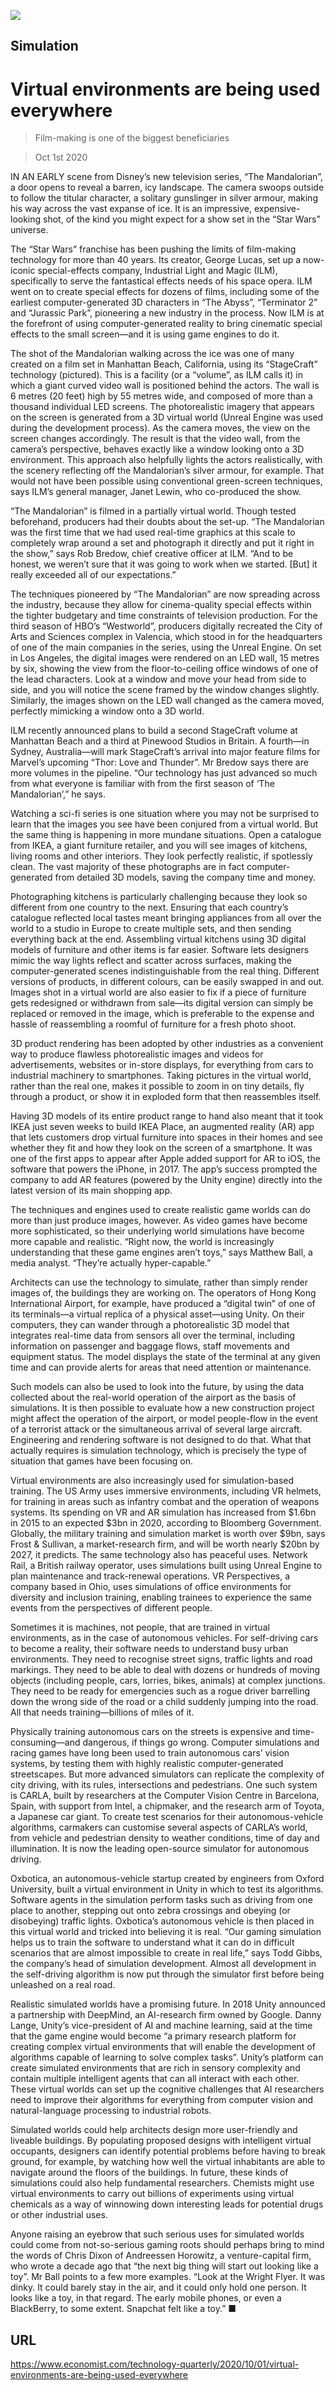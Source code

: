 ![](./images/20201003_TQP100.jpg)

## Simulation

# Virtual environments are being used everywhere

> Film-making is one of the biggest beneficiaries

> Oct 1st 2020

IN AN EARLY scene from Disney’s new television series, “The Mandalorian”, a door opens to reveal a barren, icy landscape. The camera swoops outside to follow the titular character, a solitary gunslinger in silver armour, making his way across the vast expanse of ice. It is an impressive, expensive-looking shot, of the kind you might expect for a show set in the “Star Wars” universe.

The “Star Wars” franchise has been pushing the limits of film-making technology for more than 40 years. Its creator, George Lucas, set up a now-iconic special-effects company, Industrial Light and Magic (ILM), specifically to serve the fantastical effects needs of his space opera. ILM went on to create special effects for dozens of films, including some of the earliest computer-generated 3D characters in “The Abyss”, “Terminator 2” and “Jurassic Park”, pioneering a new industry in the process. Now ILM is at the forefront of using computer-generated reality to bring cinematic special effects to the small screen—and it is using game engines to do it.

The shot of the Mandalorian walking across the ice was one of many created on a film set in Manhattan Beach, California, using its “StageCraft” technology (pictured). This is a facility (or a “volume”, as ILM calls it) in which a giant curved video wall is positioned behind the actors. The wall is 6 metres (20 feet) high by 55 metres wide, and composed of more than a thousand individual LED screens. The photorealistic imagery that appears on the screen is generated from a 3D virtual world (Unreal Engine was used during the development process). As the camera moves, the view on the screen changes accordingly. The result is that the video wall, from the camera’s perspective, behaves exactly like a window looking onto a 3D environment. This approach also helpfully lights the actors realistically, with the scenery reflecting off the Mandalorian’s silver armour, for example. That would not have been possible using conventional green-screen techniques, says ILM’s general manager, Janet Lewin, who co-produced the show.

“The Mandalorian” is filmed in a partially virtual world. Though tested beforehand, producers had their doubts about the set-up. “The Mandalorian was the first time that we had used real-time graphics at this scale to completely wrap around a set and photograph it directly and put it right in the show,” says Rob Bredow, chief creative officer at ILM. “And to be honest, we weren’t sure that it was going to work when we started. [But] it really exceeded all of our expectations.”

The techniques pioneered by “The Mandalorian” are now spreading across the industry, because they allow for cinema-quality special effects within the tighter budgetary and time constraints of television production. For the third season of HBO’s “Westworld”, producers digitally recreated the City of Arts and Sciences complex in Valencia, which stood in for the headquarters of one of the main companies in the series, using the Unreal Engine. On set in Los Angeles, the digital images were rendered on an LED wall, 15 metres by six, showing the view from the floor-to-ceiling office windows of one of the lead characters. Look at a window and move your head from side to side, and you will notice the scene framed by the window changes slightly. Similarly, the images shown on the LED wall changed as the camera moved, perfectly mimicking a window onto a 3D world.

ILM recently announced plans to build a second StageCraft volume at Manhattan Beach and a third at Pinewood Studios in Britain. A fourth—in Sydney, Australia—will mark StageCraft’s arrival into major feature films for Marvel’s upcoming “Thor: Love and Thunder”. Mr Bredow says there are more volumes in the pipeline. “Our technology has just advanced so much from what everyone is familiar with from the first season of ‘The Mandalorian’,” he says.

Watching a sci-fi series is one situation where you may not be surprised to learn that the images you see have been conjured from a virtual world. But the same thing is happening in more mundane situations. Open a catalogue from IKEA, a giant furniture retailer, and you will see images of kitchens, living rooms and other interiors. They look perfectly realistic, if spotlessly clean. The vast majority of these photographs are in fact computer-generated from detailed 3D models, saving the company time and money.

Photographing kitchens is particularly challenging because they look so different from one country to the next. Ensuring that each country’s catalogue reflected local tastes meant bringing appliances from all over the world to a studio in Europe to create multiple sets, and then sending everything back at the end. Assembling virtual kitchens using 3D digital models of furniture and other items is far easier. Software lets designers mimic the way lights reflect and scatter across surfaces, making the computer-generated scenes indistinguishable from the real thing. Different versions of products, in different colours, can be easily swapped in and out. Images shot in a virtual world are also easier to fix if a piece of furniture gets redesigned or withdrawn from sale—its digital version can simply be replaced or removed in the image, which is preferable to the expense and hassle of reassembling a roomful of furniture for a fresh photo shoot.

3D product rendering has been adopted by other industries as a convenient way to produce flawless photorealistic images and videos for advertisements, websites or in-store displays, for everything from cars to industrial machinery to smartphones. Taking pictures in the virtual world, rather than the real one, makes it possible to zoom in on tiny details, fly through a product, or show it in exploded form that then reassembles itself.

Having 3D models of its entire product range to hand also meant that it took IKEA just seven weeks to build IKEA Place, an augmented reality (AR) app that lets customers drop virtual furniture into spaces in their homes and see whether they fit and how they look on the screen of a smartphone. It was one of the first apps to appear after Apple added support for AR to iOS, the software that powers the iPhone, in 2017. The app’s success prompted the company to add AR features (powered by the Unity engine) directly into the latest version of its main shopping app.

The techniques and engines used to create realistic game worlds can do more than just produce images, however. As video games have become more sophisticated, so their underlying world simulations have become more capable and realistic. “Right now, the world is increasingly understanding that these game engines aren’t toys,” says Matthew Ball, a media analyst. “They’re actually hyper-capable.”

Architects can use the technology to simulate, rather than simply render images of, the buildings they are working on. The operators of Hong Kong International Airport, for example, have produced a “digital twin” of one of its terminals—a virtual replica of a physical asset—using Unity. On their computers, they can wander through a photorealistic 3D model that integrates real-time data from sensors all over the terminal, including information on passenger and baggage flows, staff movements and equipment status. The model displays the state of the terminal at any given time and can provide alerts for areas that need attention or maintenance.

Such models can also be used to look into the future, by using the data collected about the real-world operation of the airport as the basis of simulations. It is then possible to evaluate how a new construction project might affect the operation of the airport, or model people-flow in the event of a terrorist attack or the simultaneous arrival of several large aircraft. Engineering and rendering software is not designed to do that. What that actually requires is simulation technology, which is precisely the type of situation that games have been focusing on.

Virtual environments are also increasingly used for simulation-based training. The US Army uses immersive environments, including VR helmets, for training in areas such as infantry combat and the operation of weapons systems. Its spending on VR and AR simulation has increased from $1.6bn in 2015 to an expected $3bn in 2020, according to Bloomberg Government. Globally, the military training and simulation market is worth over $9bn, says Frost & Sullivan, a market-research firm, and will be worth nearly $20bn by 2027, it predicts. The same technology also has peaceful uses. Network Rail, a British railway operator, uses simulations built using Unreal Engine to plan maintenance and track-renewal operations. VR Perspectives, a company based in Ohio, uses simulations of office environments for diversity and inclusion training, enabling trainees to experience the same events from the perspectives of different people.

Sometimes it is machines, not people, that are trained in virtual environments, as in the case of autonomous vehicles. For self-driving cars to become a reality, their software needs to understand busy urban environments. They need to recognise street signs, traffic lights and road markings. They need to be able to deal with dozens or hundreds of moving objects (including people, cars, lorries, bikes, animals) at complex junctions. They need to be ready for emergencies such as a rogue driver barrelling down the wrong side of the road or a child suddenly jumping into the road. All that needs training—billions of miles of it.

Physically training autonomous cars on the streets is expensive and time-consuming—and dangerous, if things go wrong. Computer simulations and racing games have long been used to train autonomous cars’ vision systems, by testing them with highly realistic computer-generated streetscapes. But more advanced simulators can replicate the complexity of city driving, with its rules, intersections and pedestrians. One such system is CARLA, built by researchers at the Computer Vision Centre in Barcelona, Spain, with support from Intel, a chipmaker, and the research arm of Toyota, a Japanese car giant. To create test scenarios for their autonomous-vehicle algorithms, carmakers can customise several aspects of CARLA’s world, from vehicle and pedestrian density to weather conditions, time of day and illumination. It is now the leading open-source simulator for autonomous driving.

Oxbotica, an autonomous-vehicle startup created by engineers from Oxford University, built a virtual environment in Unity in which to test its algorithms. Software agents in the simulation perform tasks such as driving from one place to another, stepping out onto zebra crossings and obeying (or disobeying) traffic lights. Oxbotica’s autonomous vehicle is then placed in this virtual world and tricked into believing it is real. “Our gaming simulation helps us to train the software to understand what it can do in difficult scenarios that are almost impossible to create in real life,” says Todd Gibbs, the company’s head of simulation development. Almost all development in the self-driving algorithm is now put through the simulator first before being unleashed on a real road.

Realistic simulated worlds have a promising future. In 2018 Unity announced a partnership with DeepMind, an AI-research firm owned by Google. Danny Lange, Unity’s vice-president of AI and machine learning, said at the time that the game engine would become “a primary research platform for creating complex virtual environments that will enable the development of algorithms capable of learning to solve complex tasks”. Unity’s platform can create simulated environments that are rich in sensory complexity and contain multiple intelligent agents that can all interact with each other. These virtual worlds can set up the cognitive challenges that AI researchers need to improve their algorithms for everything from computer vision and natural-language processing to industrial robots.

Simulated worlds could help architects design more user-friendly and liveable buildings. By populating proposed designs with intelligent virtual occupants, designers can identify potential problems before having to break ground, for example, by watching how well the virtual inhabitants are able to navigate around the floors of the buildings. In future, these kinds of simulations could also help fundamental researchers. Chemists might use virtual environments to carry out billions of experiments using virtual chemicals as a way of winnowing down interesting leads for potential drugs or other industrial uses.

Anyone raising an eyebrow that such serious uses for simulated worlds could come from not-so-serious gaming roots should perhaps bring to mind the words of Chris Dixon of Andreessen Horowitz, a venture-capital firm, who wrote a decade ago that “the next big thing will start out looking like a toy”. Mr Ball points to a few more examples. “Look at the Wright Flyer. It was dinky. It could barely stay in the air, and it could only hold one person. It looks like a toy, in that regard. The early mobile phones, or even a BlackBerry, to some extent. Snapchat felt like a toy.” ■

## URL

https://www.economist.com/technology-quarterly/2020/10/01/virtual-environments-are-being-used-everywhere
